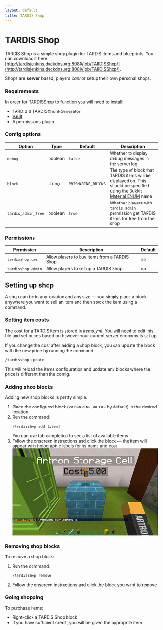 ```yaml
---
layout: default
title: TARDIS Shop
---
```


# TARDIS Shop

TARDIS Shop is a simple shop plugin for TARDIS items and blueprints. You can download it here:
[http://tardisjenkins.duckdns.org:8080/job/TARDISShop/](http://tardisjenkins.duckdns.org:8080/job/TARDISShop/).

Shops are **server** based, players _cannot_ setup their own personal shops.

### Requirements

In order for TARDISShop to function you will need to install:
* TARDIS & TARDISChunkGenerator
* [Vault](https://www.spigotmc.org/resources/vault.34315/)
* A permissions plugin

### Config options

| Option  | Type    | Default | Description |
| ------  | ------- | ------- | ----------- |
| `debug` | boolean | `false` | Whether to display debug messages in the server log |
| `block` | string  | `PRISMARINE_BRICKS` | The type of block that TARDIS items will be displayed on. This should be specified using the [Bukkit Material ENUM](https://hub.spigotmc.org/javadocs/spigot/org/bukkit/Material.html) name |
| `tardis_admin_free` | boolean | `true` | Whether players with `tardis.admin` permission get TARDIS items for free from the shop |

### Permissions

| Permission | Description | Default |
| ---------- | ----------- | ------- |
| `tardisshop.use` | Allow players to buy items from a TARDIS Shop | op |
| `tardisshop.admin` | Allow players to set up a TARDIS Shop | op |

## Setting up shop

A shop can be in any location and any size &mdash; you simply place a block anywhere you want to sell an item and then stock the item using a command.

### Setting item costs

The cost for a TARDIS item is stored in _items.yml_. You will need to edit this file and set prices based on however your current server economy is set up.

If you change the cost after adding a shop block, you can update the block with the new price by running the command:
```
/tardisshop update
```
This will reload the items configuration and update any blocks where the price is different than the config.

### Adding shop blocks

Adding new shop blocks is pretty simple:

1. Place the configured block (`PRISMARINE_BRICKS` by default) in the desired location
2. Run the command:
   ```
   /tardisshop add [item]
   ```
   You can use tab completion to see a list of available items
3. Follow the onscreen instructions and click the block &mdash; the item will appear with holographic labels for its name and cost
   ![TARDIS Shop block](images/docs/tardis_shop_block.jpg)
   
### Removing shop blocks

To remove a shop block:

1. Run the command:
   ```
   /tardisshop remove
   ```
2. Follow the onscreen instructions and click the block you want to remove
  
   
### Going shopping

To purchase items:

* Right-click a TARDIS Shop block
* If you have sufficient credit, you will be given the approprite item

